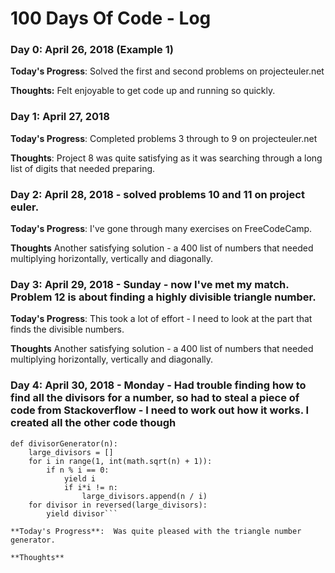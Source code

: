 # 100 Days Of Code - Log

### Day 0: April 26, 2018 (Example 1)


**Today's Progress**: Solved the first and second problems on projecteuler.net

**Thoughts:** Felt enjoyable to get code up and running so quickly.



### Day 1: April 27, 2018 


**Today's Progress**: Completed problems 3 through to 9 on projecteuler.net

**Thoughts**: Project 8 was quite satisfying as it was searching through a long list of digits that needed preparing.




### Day 2: April 28, 2018 - solved problems 10 and 11 on project euler.

**Today's Progress**: I've gone through many exercises on FreeCodeCamp.

**Thoughts** Another satisfying solution - a 400 list of numbers that needed multiplying horizontally, vertically and diagonally.

### Day 3: April 29, 2018 - Sunday - now I've met my match. Problem 12 is about finding a highly divisible triangle number. 

**Today's Progress**: This took a lot of effort - I need to look at the part that finds the divisible numbers.

**Thoughts** Another satisfying solution - a 400 list of numbers that needed multiplying horizontally, vertically and diagonally.


### Day 4: April 30, 2018 - Monday - Had trouble finding how to find all the divisors for a number, so had to steal a piece of code from Stackoverflow - I need to work out how it works. I created all the other code though 

```
def divisorGenerator(n):
    large_divisors = []
    for i in range(1, int(math.sqrt(n) + 1)):
        if n % i == 0:
            yield i
            if i*i != n:
                large_divisors.append(n / i)
    for divisor in reversed(large_divisors):
        yield divisor```

**Today's Progress**:  Was quite pleased with the triangle number generator.

**Thoughts**
